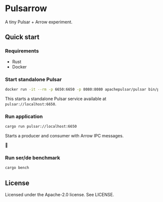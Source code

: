 # Pulsarrow

A tiny Pulsar + Arrow experiment.

## Quick start

### Requirements

- Rust
- Docker

### Start standalone Pulsar

```bash
docker run -it --rm -p 6650:6650 -p 8080:8080 apachepulsar/pulsar bin/pulsar standalone
```

This starts a standalone Pulsar service available at `pulsar://localhost:6650`.

### Run application

```bash
cargo run pulsar://localhost:6650
```

Starts a producer and consumer with Arrow IPC messages.

:dolphin:

### Run ser/de benchmark

```bash
cargo bench
```

## License

Licensed under the Apache-2.0 license. See LICENSE.

